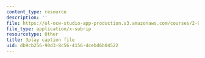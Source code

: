 ```yaml
---
content_type: resource
description: ''
file: https://ol-ocw-studio-app-production.s3.amazonaws.com/courses/2-003sc-engineering-dynamics-fall-2011/db9cb25690d38c564156dcebd6b04522_iMz0LiqjFmE.srt
file_type: application/x-subrip
resourcetype: Other
title: 3play caption file
uid: db9cb256-90d3-8c56-4156-dcebd6b04522
---
```

